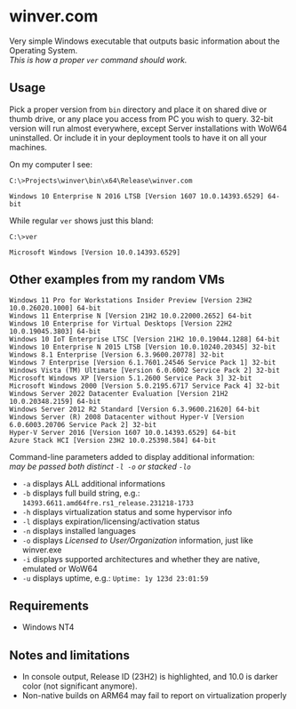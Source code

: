 # winver.com

Very simple Windows executable that outputs basic information about the Operating System.  
*This is how a proper `ver` command should work.*

## Usage

Pick a proper version from `bin` directory and place it on shared dive or thumb drive,
or any place you access from PC you wish to query. 32-bit version will run almost everywhere,
except Server installations with WoW64 uninstalled.
Or include it in your deployment tools to have it on all your machines.

On my computer I see:

    C:\>Projects\winver\bin\x64\Release\winver.com
    
    Windows 10 Enterprise N 2016 LTSB [Version 1607 10.0.14393.6529] 64-bit

While regular `ver` shows just this bland:

    C:\>ver
    
    Microsoft Windows [Version 10.0.14393.6529]

## Other examples from my random VMs

    Windows 11 Pro for Workstations Insider Preview [Version 23H2 10.0.26020.1000] 64-bit
    Windows 11 Enterprise N [Version 21H2 10.0.22000.2652] 64-bit
    Windows 10 Enterprise for Virtual Desktops [Version 22H2 10.0.19045.3803] 64-bit
    Windows 10 IoT Enterprise LTSC [Version 21H2 10.0.19044.1288] 64-bit
    Windows 10 Enterprise N 2015 LTSB [Version 10.0.10240.20345] 32-bit
    Windows 8.1 Enterprise [Version 6.3.9600.20778] 32-bit
    Windows 7 Enterprise [Version 6.1.7601.24546 Service Pack 1] 32-bit
    Windows Vista (TM) Ultimate [Version 6.0.6002 Service Pack 2] 32-bit
    Microsoft Windows XP [Version 5.1.2600 Service Pack 3] 32-bit
    Microsoft Windows 2000 [Version 5.0.2195.6717 Service Pack 4] 32-bit
    Windows Server 2022 Datacenter Evaluation [Version 21H2 10.0.20348.2159] 64-bit
    Windows Server 2012 R2 Standard [Version 6.3.9600.21620] 64-bit
    Windows Server (R) 2008 Datacenter without Hyper-V [Version 6.0.6003.20706 Service Pack 2] 32-bit
    Hyper-V Server 2016 [Version 1607 10.0.14393.6529] 64-bit
    Azure Stack HCI [Version 23H2 10.0.25398.584] 64-bit

Command-line parameters added to display additional information:  
*may be passed both distinct `-l -o` or stacked `-lo`*

* `-a` displays ALL additional informations
* `-b` displays full build string, e.g.: `14393.6611.amd64fre.rs1_release.231218-1733`
* `-h` displays virtualization status and some hypervisor info
* `-l` displays expiration/licensing/activation status
* `-n` displays installed languages
* `-o` displays *Licensed to User/Organization* information, just like winver.exe
* `-i` displays supported architectures and whether they are native, emulated or WoW64
* `-u` displays uptime, e.g.: `Uptime: 1y 123d 23:01:59`

## Requirements

* Windows NT4

## Notes and limitations

* In console output, Release ID (23H2) is highlighted, and 10.0 is darker color (not significant anymore).
* Non-native builds on ARM64 may fail to report on virtualization properly
